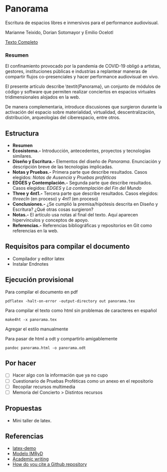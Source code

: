 # Panorama

Escritura de espacios libres e inmersivos para el performance audiovisual.

Marianne Teixido, Dorian Sotomayor y Emilio Ocelotl 

[Texto Completo](https://github.com/piranhalab/panoramaArticulo/blob/main/panorama.pdf)

### Resumen

El confinamiento provocado por la pandemia de COVID-19 obligó a artistas, gestores, instituciones públicas e industrias a replantear maneras de compartir flujos co-presenciales y hacer performance audiovisual en vivo.

El presente artículo describe \textit{Panorama}, un conjunto de módulos de código y software que permiten realizar conciertos en espacios virtuales tridimensionales alojados en la web.

De manera complementaria, introduce discusiones que surgieron durante la activación del espacio sobre materialidad, virtualidad, descentralización, distribución, arqueologías del ciberespacio, entre otros.                       

## Estructura

- **Resumen**
- **Ecosistema.-** Introducción, antecedentes, proyectos y tecnologías similares.
- **Diseño y Escritura.-** Elementos del diseño de *Panorama*. Enunciación y descripción breve de las tecnologías implicadas.
- **Notas y Pruebas.-** Primera parte que describe resultados. Casos elegidos: *Notas de Ausencia* y *Pruebas proféticas*
- **EDGES y Contemplación.-** Segunda parte que describe resultados. Casos elegidos: *EDGES* y *La contemplación del Fin del Mundo*
- **Three y 4nt1.-** Tercera parte que describe resultados. Casos elegidos: *threecln* (en proceso) y *4nt1* (en proceso) 
- **Conclusiones.-** ¿Se cumplió la premisa/hipótesis descrita en Diseño y Escritura? ¿Qué otras cosas surgieron?
- **Notas.-** El artículo usa notas al final del texto. Aquí aparecen hipervínculos y conceptos de apoyo. 
- **Referencias.-** Referencias bibliográficas y repositorios en Git como referencias en la web. 

## Requisitos para compilar el documento

- Compilador y editor latex
- Instalar Endnotes

## Ejecución provisional

Para compilar el documento en pdf

`pdflatex -halt-on-error -output-directory out panorama.tex`

Para compilar el texto como html sin problemas de caracteres en español 

`make4ht -x panorama.tex`

Agregar el estilo manualmente 

Para pasar de html a odt y compartirlo amigablemente

`pandoc panorama.html -o panorama.odt`

## Por hacer

- [ ] Hacer algo con la información que ya no cupo    
- [ ] Cuestionario de Pruebas Proféticas como un anexo en el repositorio  
- [ ] Recopilar recursos multimedia
- [ ] Memoria del Concierto > Distintos recursos

## Propuestas

- Mini taller de latex. 

## Referencias

- [latex-demo](https://github.com/rexmalebka/latex-demo) 
- [Modelo IMRyD](https://www.lluiscodina.com/modelo-imryd) 
- [Academic writing](https://www.unaminternacional.unam.mx/academic-writing)
- [How do you cite a Github repository](https://academia.stackexchange.com/questions/14010/how-do-you-cite-a-github-repository) 
